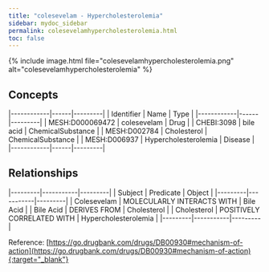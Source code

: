 ```yaml
---
title: "colesevelam - Hypercholesterolemia"
sidebar: mydoc_sidebar
permalink: colesevelamhypercholesterolemia.html
toc: false 
---
```


{% include image.html file="colesevelamhypercholesterolemia.png" alt="colesevelamhypercholesterolemia" %}

## Concepts

|------------|------|---------|
| Identifier | Name | Type    |
|------------|------|---------|
| MESH:D000069472 | colesevelam | Drug |
| CHEBI:3098 | bile acid | ChemicalSubstance |
| MESH:D002784 | Cholesterol | ChemicalSubstance |
| MESH:D006937 | Hypercholesterolemia | Disease |
|------------|------|---------|

## Relationships

|---------|-----------|---------|
| Subject | Predicate | Object  |
|---------|-----------|---------|
| Colesevelam | MOLECULARLY INTERACTS WITH | Bile Acid |
| Bile Acid | DERIVES FROM | Cholesterol |
| Cholesterol | POSITIVELY CORRELATED WITH | Hypercholesterolemia |
|---------|-----------|---------|

Reference: [https://go.drugbank.com/drugs/DB00930#mechanism-of-action](https://go.drugbank.com/drugs/DB00930#mechanism-of-action){:target="_blank"}